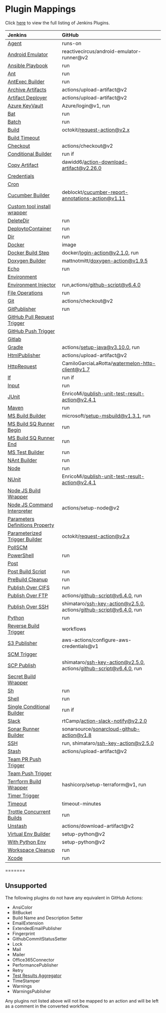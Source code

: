 # Plugin Mappings

Click [here](https://plugins.jenkins.io/) to view the full listing of Jenkins Plugins.

| Jenkins                                                             | GitHub                                                     |
| :------------------------------------------------------------------ | :--------------------------------------------------------- |
| [Agent](Agent.md)                                                   | runs-on                                                    |
| [Android Emulator](AndroidEmulator.md)                              | reactivecircus/android-emulator-runner@v2                  |
| [Ansible Playbook](AnsiblePlaybook.md)                              | run                                                        |
| [Ant](Ant.md)                                                       | run                                                        |
| [AntExec Builder](AntExecBuilder.md)                                | run                                                        |
| [Archive Artifacts](ArchiveArtifacts.md)                            | actions/upload-artifact@v2                                 |
| [Artifact Deployer](ArtifactDeploy.md)                              | actions/upload-artifact@v2                                 |
| [Azure KeyVault](AzureKeyVault.md)                                  | Azure/login@v1, run                                        |
| [Bat](Batch.md)                                                     | run                                                        |
| [Batch](Batch.md)                                                   | run                                                        |
| [Build](ParameterizedTrigger.md)                                    | octokit/request-action@v2.x                                |
| [Build Timeout](BuildTimeout.md)                                    |                                                            |
| [Checkout](Checkout.md)                                             | actions/checkout@v2                                        |
| [Conditional Builder](ConditionalBuilder.md)                        | run if                                                     |
| [Copy Artifact](CopyArtifact.md)                                    | dawidd6/action-download-artifact@v2.26.0                   |
| [Credentials](Credentials.md)                                       |                                                            |
| [Cron](TimerTrigger.md)                                             |                                                            |
| [Cucumber Builder](CucumberBuilder.md)                              | deblockt/cucumber-report-annotations-action@v1.11          |
| [Custom tool install wrapper](CustomToolInstallWrapper.md)          |                                                            |
| [DeleteDir](DeleteDir.md)                                           | run                                                        |
| [DeploytoContainer](DeployToContainer.md)                           | run                                                        |
| [Dir](Dir.md)                                                       | run                                                        |
| [Docker](Docker.md)                                                 | image                                                      |
| [Docker Build Step](DockerBuildStep.md)                             | docker/login-action@v2.1.0, run                                |
| [Doxygen Builder](DoxygenBuilder.md)                                | mattnotmitt/doxygen-action@v1.9.5                              |
| [Echo](Echo.md)                                                     | run                                                        |
| [Environment](SecretBuildWrapper.md)                                |                                                            |
| [Environment Injector](EnvironmentInjector.md)                      | run,actions/github-script@v6.4.0                               |
| [File Operations](FileOperations.md)                                | run                                                        |
| [Git](Git.md)                                                       | actions/checkout@v2                                        |
| [GitPublisher](GitPublisher.md)                                     | run                                                        |
| [GitHub Pull Request Trigger](GitHubPullRequestTrigger.md)          |                                                            |
| [GitHub Push Trigger](GitHubPushTrigger.md)                         |                                                            |
| [Gitlab](Gitlab.md)                                                 |                                                            |
| [Gradle](Gradle.md)                                                 | actions/setup-java@v3.10.0, run                                 |
| [HtmlPublisher](HtmlPublisher.md)                                   | actions/upload-artifact@v2                                 |
| [HttpRequest](HttpRequest.md)                                       | CamiloGarciaLaRotta/watermelon-http-client@v1.7             |
| [If](ConditionalBuilder.md)                                         | run if                                                     |
| [Input](Input.md)                                                   | run                                                        |
| [JUnit](JUnit.md)                                                   | EnricoMi/publish-unit-test-result-action@v2.4.1              |
| [Maven](Maven.md)                                                   | run                                                        |
| [MS Build Builder](MSBuildBuilder.md)                               | microsoft/setup-msbuild@v1.3.1, run                            |
| [MS Build SQ Runner Begin](MSBuildSQRunnerBegin.md)                 | run                                                        |
| [MS Build SQ Runner End](MSBuildSQRunnerEnd.md)                     | run                                                        |
| [MS Test Builder](MsTestBuilder.md)                                 | run                                                        |
| [NAnt Builder](NantBuilder.md)                                      | run                                                        |
| [Node](Node.md)                                                     | run                                                        |
| [NUnit](NUnit.md)                                                   | EnricoMi/publish-unit-test-result-action@v2.4.1              |
| [Node JS Build Wrapper](NodeJsBuildWrapper.md)                      |                                                            |
| [Node JS Command Interpreter](NodeJsCommandInterpreter.md)          | actions/setup-node@v2                                      |
| [Parameters Definitions Property](ParametersDefinitionsProperty.md) |                                                            |
| [Parameterized Trigger Builder](ParameterizedTriggerBuilder.md)     | octokit/request-action@v2.x                                |
| [PollSCM](SCMTrigger.md)                                            |                                                            |
| [PowerShell](Powershell.md)                                         | run                                                        |
| [Post](Post.md)                                                     |                                                            |
| [Post Build Script](PostBuildScript.md)                             | run                                                        |
| [PreBuild Cleanup](PreBuildCleanup.md)                              | run                                                        |
| [Publish Over CIFS](PublishOverCIFS.md)                             | run                                                        |
| [Publish Over FTP](PublishOverFTP.md)                               | actions/github-script@v6.4.0, run                              |
| [Publish Over SSH](PublishOverSSH.md)                               | shimataro/ssh-key-action@v2.5.0, actions/github-script@v6.4.0, run |
| [Python](Python.md)                                                 | run                                                        |
| [Reverse Build Trigger](ReverseBuildTrigger.md)                     | workflows                                                  |
| [S3 Publisher](S3.md)                                               | aws-actions/configure-aws-credentials@v1                   |
| [SCM Trigger](SCMTrigger.md)                                        |                                                            |
| [SCP Publish](SCPPublish.md)                                        | shimataro/ssh-key-action@v2.5.0, actions/github-script@v6.4.0, run |
| [Secret Build Wrapper](SecretBuildWrapper.md)                       |                                                            |
| [Sh](Shell.md)                                                      | run                                                        |
| [Shell](Shell.md)                                                   | run                                                        |
| [Single Conditional Builder](SingleConditionalBuilder.md)           | run if                                                     |
| [Slack](Slack.md)                                                   | rtCamp/action-slack-notify@v2.2.0                          |
| [Sonar Runner Builder](SonarRunnerBuilder.md)                       | sonarsource/sonarcloud-github-action@v1.8                  |
| [SSH](Ssh.md)                                                       | run, shimataro/ssh-key-action@v2.5.0                       |
| [Stash](Stash.md)                                                   | actions/upload-artifact@v2                                 |
| [Team PR Push Trigger](TeamPrPushTrigger.md)                        |                                                            |
| [Team Push Trigger](TeamPushTrigger.md)                             |                                                            |
| [Terrform Build Wrapper](TerraformBuildWrapper.md)                  | hashicorp/setup-terraform@v1, run                          |
| [Timer Trigger](TimerTrigger.md)                                    |                                                            |
| [Timeout](Timeout.md)                                               | timeout-minutes                                            |
| [Trottle Concurrent Builds](ThrottleConcurrent.md)                  | run                                                        |
| [Unstash](Unstash.md)                                               | actions/download-artifact@v2                               |
| [Virtual Env Builder](VirtualEnvBuilder.md)                         | setup-python@v2                                            |
| [With Python Env](VirtualEnvBuilder.md)                             | setup-python@v2                                            |
| [Workspace Cleanup](WorkspaceCleanup.md)                            | run                                                        |
| [Xcode](Xcode.md)                                                   | run                                                        |

=======

## Unsupported

The following plugins do not have any equivalent in GitHub Actions:

- AnsiColor
- BitBucket
- Build Name and Description Setter
- EmailExtension
- ExtendedEmailPublisher
- Fingerprint
- GithubCommitStatusSetter
- Lock
- Mail
- Mailer
- Office365Connector
- PerformancePublisher
- Retry
- [Test Results Aggregator](https://github.com/jenkinsci/test-results-aggregator-plugin)
- TimeStamper
- Warnings
- WarningsPublisher

Any plugins not listed above will not be mapped to an action and will be left as a comment in the converted workflow.
